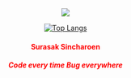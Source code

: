 <div align="center" style="color:red">
 <img src="https://avatars2.githubusercontent.com/u/16360081?s=460&u=65967f70573e15538079f1f88842bbde223a9033&v=4">
 
  [![Top Langs](https://github-readme-stats.vercel.app/api/top-langs/?username=moomdate)]()
 <h4 style="color:red">Surasak Sincharoen</h4>
 <h5>Code every time Bug everywhere</h5>
 
 
</div>
